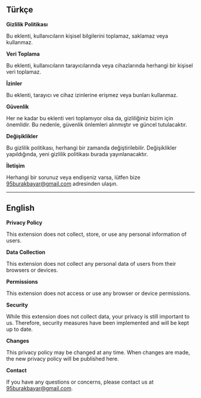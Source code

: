 
## Türkçe

**Gizlilik Politikası**

Bu eklenti, kullanıcıların kişisel bilgilerini toplamaz, saklamaz veya kullanmaz.

**Veri Toplama**

Bu eklenti, kullanıcıların tarayıcılarında veya cihazlarında herhangi bir kişisel veri toplamaz.

**İzinler**

Bu eklenti, tarayıcı ve cihaz izinlerine erişmez veya bunları kullanmaz.

**Güvenlik**

Her ne kadar bu eklenti veri toplamıyor olsa da, gizliliğiniz bizim için önemlidir. Bu nedenle, güvenlik önlemleri alınmıştır ve güncel tutulacaktır.

**Değişiklikler**

Bu gizlilik politikası, herhangi bir zamanda değiştirilebilir. Değişiklikler yapıldığında, yeni gizlilik politikası burada yayınlanacaktır.

**İletişim**

Herhangi bir sorunuz veya endişeniz varsa, lütfen bize 95burakbayar@gmail.com adresinden ulaşın.

---

## English

**Privacy Policy**

This extension does not collect, store, or use any personal information of users.

**Data Collection**

This extension does not collect any personal data of users from their browsers or devices.

**Permissions**

This extension does not access or use any browser or device permissions.

**Security**

While this extension does not collect data, your privacy is still important to us. Therefore, security measures have been implemented and will be kept up to date.

**Changes**

This privacy policy may be changed at any time. When changes are made, the new privacy policy will be published here.

**Contact**

If you have any questions or concerns, please contact us at 95burakbayar@gmail.com.
